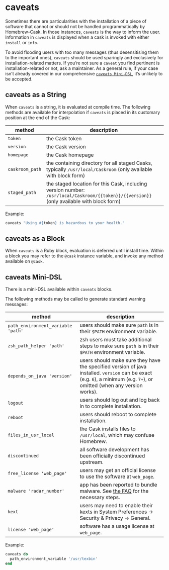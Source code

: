 # caveats

Sometimes there are particularities with the installation of a piece of software that cannot or should not be handled programmatically by Homebrew-Cask. In those instances, `caveats` is the way to inform the user. Information in `caveats` is displayed when a cask is invoked with either `install` or `info`.

To avoid flooding users with too many messages (thus desensitising them to the important ones), `caveats` should be used sparingly and exclusively for installation-related matters. If you’re not sure a `caveat` you find pertinent is installation-related or not, ask a maintainer. As a general rule, if your case isn’t already covered in our comprehensive [`caveats Mini-DSL`](#caveats-mini-dsl), it’s unlikely to be accepted.

## caveats as a String

When `caveats` is a string, it is evaluated at compile time. The following methods are available for interpolation if `caveats` is placed in its customary position at the end of the Cask:

| method             | description |
| ------------------ | ----------- |
| `token`            | the Cask token
| `version`          | the Cask version
| `homepage`         | the Cask homepage
| `caskroom_path`    | the containing directory for all staged Casks, typically `/usr/local/Caskroom` (only available with block form)
| `staged_path`      | the staged location for this Cask, including version number: `/usr/local/Caskroom/{{token}}/{{version}}` (only available with block form)

Example:

```ruby
caveats "Using #{token} is hazardous to your health."
```

## caveats as a Block

When `caveats` is a Ruby block, evaluation is deferred until install time. Within a block you may refer to the `@cask` instance variable, and invoke any method available on `@cask`.

## caveats Mini-DSL

There is a mini-DSL available within `caveats` blocks.

The following methods may be called to generate standard warning messages:

| method                             | description |
| ---------------------------------- | ----------- |
| `path_environment_variable 'path'` | users should make sure `path` is in their `$PATH` environment variable.
| `zsh_path_helper 'path'`           | zsh users must take additional steps to make sure `path` is in their `$PATH` environment variable.
| `depends_on_java 'version'`        | users should make sure they have the specified version of java installed. `version` can be exact (e.g. `6`), a minimum (e.g. `7+`), or omitted (when any version works).
| `logout`                           | users should log out and log back in to complete installation.
| `reboot`                           | users should reboot to complete installation.
| `files_in_usr_local`               | the Cask installs files to `/usr/local`, which may confuse Homebrew.
| `discontinued`                     | all software development has been officially discontinued upstream.
| `free_license 'web_page'`          | users may get an official license to use the software at `web_page`.
| `malware 'radar_number'`           | app has been reported to bundle malware. See [the FAQ](https://github.com/Homebrew/homebrew-cask/blob/master/doc/faq/apps_with_malware.md) for the necessary steps.
| `kext`                             | users may need to enable their kexts in System Preferences → Security & Privacy → General.
| `license 'web_page'`               | software has a usage license at `web_page`.

Example:

```ruby
caveats do
  path_environment_variable '/usr/texbin'
end
```
